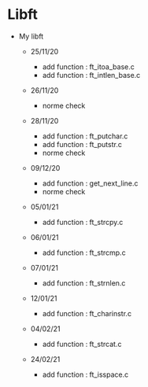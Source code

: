 # Libft

* My libft
    * 25/11/20
        * add function : ft_itoa_base.c
        * add function : ft_intlen_base.c

    * 26/11/20
        * norme check

    * 28/11/20
        * add function : ft_putchar.c
        * add function : ft_putstr.c
        * norme check
    
    * 09/12/20
        * add function : get_next_line.c
        * norme check

	* 05/01/21
		* add function : ft_strcpy.c
    
    * 06/01/21
        * add function : ft_strcmp.c
    
    * 07/01/21
        * add function : ft_strnlen.c

    * 12/01/21
        * add function : ft_charinstr.c
    
    * 04/02/21
        * add function : ft_strcat.c

    * 24/02/21
        * add function : ft_isspace.c